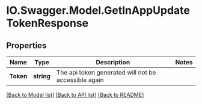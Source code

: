 # IO.Swagger.Model.GetInAppUpdateTokenResponse
## Properties

Name | Type | Description | Notes
------------ | ------------- | ------------- | -------------
**Token** | **string** | The api token generated will not be accessible again | 

[[Back to Model list]](../README.md#documentation-for-models) [[Back to API list]](../README.md#documentation-for-api-endpoints) [[Back to README]](../README.md)

